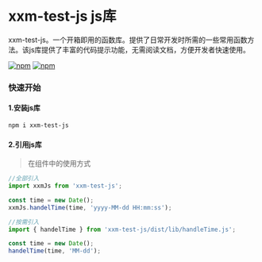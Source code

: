 # xxm-test-js js库
xxm-test-js。一个开箱即用的函数库。提供了日常开发时所需的一些常用函数方法。该js库提供了丰富的代码提示功能，无需阅读文档，方便开发者快速使用。

[![npm](https://img.shields.io/npm/dm/xxm-test-js)](https://www.npmjs.com/package/xxm-test-js)
[![npm](https://img.shields.io/npm/v/xxm-test-js?color=%2346c018)](https://www.npmjs.com/package/xxm-test-js)

### 快速开始

#### 1.安装js库
```bash
npm i xxm-test-js
```

#### 2.引用js库
> 在组件中的使用方式

```javascript
//全部引入
import xxmJs from 'xxm-test-js';

const time = new Date();
xxmJs.handelTime(time, 'yyyy-MM-dd HH:mm:ss');

//按需引入
import { handelTime } from 'xxm-test-js/dist/lib/handleTime.js';

const time = new Date();
handelTime(time, 'MM-dd');
```

<!-- >[查看文档](https://xuxiaomao123.github.io/xxmUi/) -->
